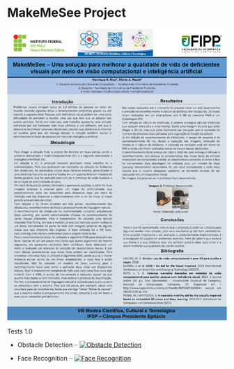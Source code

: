 # MakeMeSee Project

![alt text](https://github.com/riccihenrique/MakeMeSee/blob/master/imgs/resumo.png)


Tests 1.0

- Obstacle Detection ··
[![Obstacle Detection](https://img.youtube.com/vi/NMPVtC8iQx4/0.jpg)](https://www.youtube.com/watch?v=NMPVtC8iQx4)

- Face Recognition ··
[![Face Recognition](https://img.youtube.com/vi/wiDm3Ib5PQ0/0.jpg)](https://www.youtube.com/watch?v=wiDm3Ib5PQ0)
